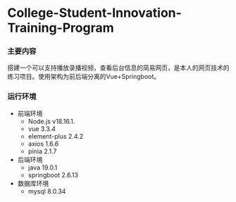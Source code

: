 # College-Student-Innovation-Training-Program
### 主要内容
搭建一个可以支持播放录播视频，查看后台信息的简易网页，是本人的网页技术的练习项目。使用架构为前后端分离的Vue+Springboot。
### 运行环境
+ 前端环境
	+ Node.js v18.16.1.
	+ vue 3.3.4
	+ element-plus  2.4.2
	+ axios 1.6.6
	+ pinia  2.1.7
+ 后端环境
	+ java 19.0.1
	+ springboot 2.6.13
+ 数据库环境
	+ mysql 8.0.34


